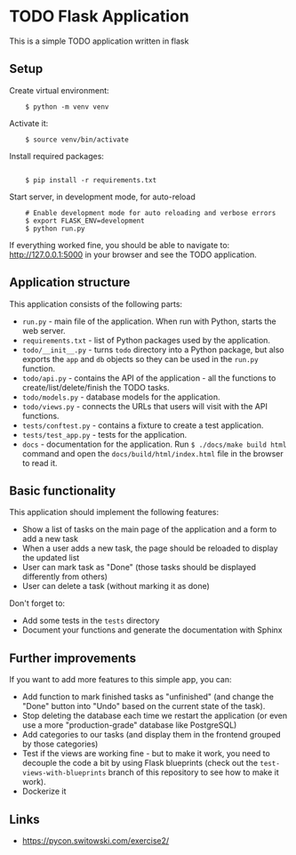 # TODO Flask Application

This is a simple TODO application written in flask

## Setup

Create virtual environment:


```
    $ python -m venv venv
```

Activate it:

```
    $ source venv/bin/activate
```

Install required packages:

```

    $ pip install -r requirements.txt
```

Start server, in development mode, for auto-reload


```
    # Enable development mode for auto reloading and verbose errors
    $ export FLASK_ENV=development
    $ python run.py
```

If everything worked fine, you should be able to navigate to: http://127.0.0.1:5000 in your browser and see the TODO application.

## Application structure

This application consists of the following parts:

- `run.py` - main file of the application. When run with Python, starts the web server.
- `requirements.txt` - list of Python packages used by the application.
- `todo/__init__.py` - turns `todo` directory into a Python package, but also exports the `app` and `db` objects so they can be used in the `run.py` function.
- `todo/api.py` - contains the API of the application - all the functions to create/list/delete/finish the TODO tasks.
- `todo/models.py` - database models for the application.
- `todo/views.py` - connects the URLs that users will visit with the API functions.
- `tests/conftest.py` - contains a fixture to create a test application.
- `tests/test_app.py` - tests for the application.
- `docs` - documentation for the application. Run `$ ./docs/make build html` command and open the `docs/build/html/index.html` file in the browser to read it.

## Basic functionality

This application should implement the following features:

- Show a list of tasks on the main page of the application and a form to add a new task
- When a user adds a new task, the page should be reloaded to display the updated list
- User can mark task as "Done" (those tasks should be displayed differently from others)
- User can delete a task (without marking it as done)

Don't forget to:

- Add some tests in the `tests` directory
- Document your functions and generate the documentation with Sphinx

## Further improvements

If you want to add more features to this simple app, you can:

- Add function to mark finished tasks as "unfinished" (and change the "Done" button into "Undo" based on the current state of the task).
- Stop deleting the database each time we restart the application (or even use a more "production-grade" database like PostgreSQL)
- Add categories to our tasks (and display them in the frontend grouped by those categories)
- Test if the views are working fine - but to make it work, you need to decouple the code a bit by using Flask blueprints (check out the `test-views-with-blueprints` branch of this repository to see how to make it work).
- Dockerize it

## Links

- https://pycon.switowski.com/exercise2/
